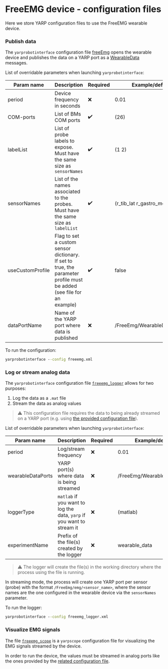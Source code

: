 # FreeEMG device - configuration files

Here we store YARP configuration files to use the FreeEMG wearable device.

### Publish data

The `yarprobotinterface` configuration file [freeEmg](freeEmg.xml) opens the wearable device and publishes the data on a YARP port as a [WearableData](https://github.com/robotology/wearables/blob/a3a20863161e755f55277f204ca206764c3ed5f0/msgs/thrift/WearableData.thrift) messages. 

List of overridable parameters when launching `yarprobotinterface`:

| Param name | Description |Required | Example/default | 
|-------|---|----|------|
| period  | Device frequency in seconds | :x: | 0.01|
| COM-ports | List of BMs COM ports| :heavy_check_mark: | (26) |
| labelList | List of probe labels to expose. Must have the same size as `sensorNames` | :heavy_check_mark: | (1 2) |
| sensorNames | List of the names associated to the probes. Must have the same size as `labelList` | :heavy_check_mark: | (r_tib_lat r_gastro_med) |
| useCustomProfile | Flag to set a custom sensor dictionary. If set to true, the parameter profile must be added (see file for an example) | :heavy_check_mark: | false |
| dataPortName | Name of the YARP port where data is published | :x: | /FreeEmg/WearableData/data:o | 

To run the configuration:

```bat
yarprobotinterface --config freeemg.xml
```

### Log or stream analog data

The `yarprobotinterface` configuration file [`freeemg_logger`](freeemg_logger.xml) allows for two purposes:

1. Log the data as a `.mat` file 
2. Stream the data as analog values

>:warning: This configuration file requires the data to being already streamed on a YARP port (e.g. using [the provided configuration file](#publish-data)).

List of overridable parameters when launching `yarprobotinterface`:

| Param name | Description |Required | Example/default | 
|-------|---|----|------|
| period  | Log/stream frequency | :x: | 0.01 |
| wearableDataPorts | YARP port(s) where data is being streamed | :x: | /FreeEmg/WearableData/data:o |
| loggerType | `matlab` if you want to log the data, `yarp` if you want to stream it | :x: | (matlab) |
| experimentName| Prefix of the file(s) created by the logger | :x: |  wearable_data |

>:warning: The logger will create the file(s) in the working directory where the process using the file is running.

In streaming mode, the process will create one YARP port per sensor (probe) with the format `/FreeEmg/emg/<sensor_name>`, where the sensor names are the one configured in the wearable device via the `sensorNames` parameter.

To run the logger:

```bat
yarprobotinterface --config freeemg_logger.xml
```

### Visualize EMG signals

The file [`freeemg_scope`](freeemg_scope.xml) is a `yarpscope` configuration file for visualizing the EMG signals streamed by the device.

In order to run the device, the values must be streamed in analog ports like the ones provided by the [related configuration file](#log-or-stream-analog-data).

